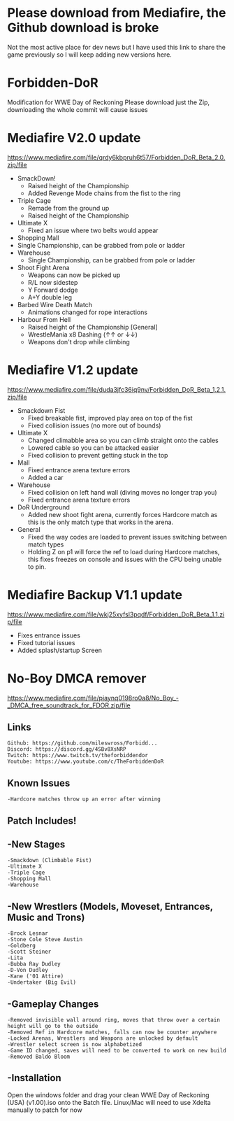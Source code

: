 # Please download from Mediafire, the Github download is broke

Not the most active place for dev news but I have used this link to share the game previously so I will keep adding new versions here.

# Forbidden-DoR
Modification for WWE Day of Reckoning
Please download just the Zip, downloading the whole commit will cause issues

# Mediafire V2.0 update
https://www.mediafire.com/file/qrdy6kbpruh6t57/Forbidden_DoR_Beta_2.0.zip/file

* SmackDown!
  * Raised height of the Championship
  * Added Revenge Mode chains from the fist to the ring
* Triple Cage
  * Remade from the ground up
  * Raised height of the Championship
* Ultimate X
  * Fixed an issue where two belts would appear
*  Shopping Mall
  * Single Championship, can be grabbed from pole or ladder
* Warehouse
  * Single Championship, can be grabbed from pole or ladder
* Shoot Fight Arena
  * Weapons can now be picked up
  * R/L now sidestep
  * Y Forward dodge
  * A+Y double leg
* Barbed Wire Death Match
  * Animations changed for rope interactions
* Harbour From Hell
  * Raised height of the Championship
[General]
  * WrestleMania x8 Dashing (↑↑ or ↓↓)
  * Weapons don't drop while climbing
# Mediafire V1.2 update
https://www.mediafire.com/file/duda3jfc36iq9nv/Forbidden_DoR_Beta_1.2.1.zip/file
* Smackdown Fist
    * Fixed breakable fist, improved play area on top of the fist
    * Fixed collision issues (no more out of bounds)
* Ultimate X
    * Changed climabble area so you can climb straight onto the cables
    * Lowered cable so you can be attacked easier
    * Fixed collision to prevent getting stuck in the top
* Mall
    * Fixed entrance arena texture errors
    * Added a car
* Warehouse
    * Fixed collision on left hand wall (diving moves no longer trap you)
    * Fixed entrance arena texture errors
* DoR Underground
    * Added new shoot fight arena, currently forces Hardcore match as this is the only match type that works in the arena.
* General
    * Fixed the way codes are loaded to prevent issues switching between match types
    * Holding Z on p1 will force the ref to load during Hardcore matches, this fixes freezes on console and issues with the CPU being unable to pin.

# Mediafire Backup V1.1 update
https://www.mediafire.com/file/wkj25xyfsl3pqdf/Forbidden_DoR_Beta_1.1.zip/file
* Fixes entrance issues
* Fixed tutorial issues
* Added splash/startup Screen

# No-Boy DMCA remover
https://www.mediafire.com/file/piaynq0198ro0a8/No_Boy_-_DMCA_free_soundtrack_for_FDOR.zip/file

## Links
    Github: https://github.com/mileswross/Forbidd...
    Discord: https://discord.gg/4SBv8XsNRP
    Twitch: https://www.twitch.tv/theforbiddendor
    Youtube: https://www.youtube.com/c/TheForbiddenDoR

## Known Issues
    -Hardcore matches throw up an error after winning

## Patch Includes!
## -New Stages
    -Smackdown (Climbable Fist)
    -Ultimate X
    -Triple Cage
    -Shopping Mall
    -Warehouse

## -New Wrestlers (Models, Moveset, Entrances, Music and Trons)
    -Brock Lesnar
    -Stone Cole Steve Austin
    -Goldberg
    -Scott Steiner
    -Lita
    -Bubba Ray Dudley
    -D-Von Dudley
    -Kane ('01 Attire)
    -Undertaker (Big Evil)

## -Gameplay Changes
    -Removed invisible wall around ring, moves that throw over a certain height will go to the outside
    -Removed Ref in Hardcore matches, falls can now be counter anywhere
    -Locked Arenas, Wrestlers and Weapons are unlocked by default
    -Wrestler select screen is now alphabetized
    -Game ID changed, saves will need to be converted to work on new build
    -Removed Baldo Bloom
    
## -Installation
Open the windows folder and drag your clean WWE Day of Reckoning (USA) (v1.00).iso onto the Batch file.
Linux/Mac will need to use Xdelta manually to patch for now
